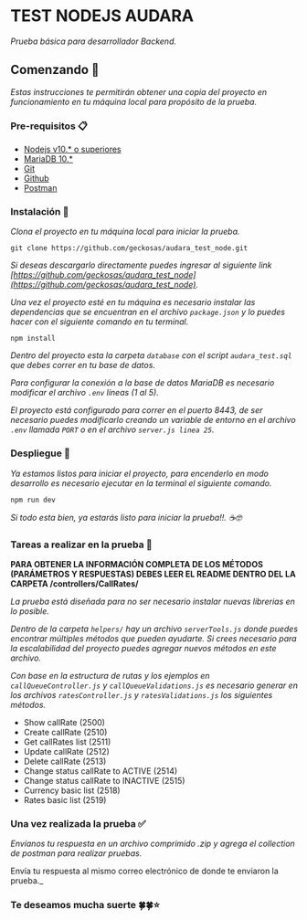 # TEST NODEJS AUDARA

_Prueba básica para desarrollador Backend._


## Comenzando 🚀

_Estas instrucciones te permitirán obtener una copia del proyecto en funcionamiento en tu máquina local para propósito de la prueba._


### Pre-requisitos 📋

* [Nodejs v10.* o superiores](https://nodejs.org/es/)
* [MariaDB 10.*](https://mariadb.org/)
* [Git](https://git-scm.com/)
* [Github](https://github.com/)
* [Postman](https://www.postman.com/)



### Instalación 🔧

_Clona el proyecto en tu máquina local para iniciar la prueba._

```
git clone https://github.com/geckosas/audara_test_node.git
```

_Si deseas descargarlo directamente puedes ingresar al siguiente link [https://github.com/geckosas/audara_test_node](https://github.com/geckosas/audara_test_node)._

_Una vez el proyecto esté en tu máquina es necesario instalar las dependencias que se encuentran en el archivo ``package.json`` y lo puedes hacer con el siguiente comando en tu terminal._

```
npm install
```

_Dentro del proyecto esta la carpeta `` database `` con el script `` audara_test.sql `` que debes correr en tu base de datos._

_Para configurar la conexión a la base de datos MariaDB es necesario modificar el archivo `` .env `` líneas (1 al 5)._

_El proyecto está configurado para correr en el puerto 8443, de ser necesario puedes modificarlo creando un variable de entorno en el archivo `` .env `` llamada `` PORT `` o en el archivo `` server.js linea 25 ``._

### Despliegue 🛫

_Ya estamos listos para iniciar el proyecto, para encenderlo en modo desarrollo es necesario ejecutar en la terminal el siguiente comando._

```
npm run dev
```

_Si todo esta bien, ya estarás listo para iniciar la prueba!!. ☕🤓_



### Tareas a realizar en la prueba 📄

__PARA OBTENER LA INFORMACIÓN COMPLETA DE LOS MÉTODOS (PARÁMETROS Y RESPUESTAS) DEBES LEER EL README DENTRO DEL LA CARPETA /controllers/CallRates/__

_La prueba está diseñada para no ser necesario instalar nuevas librerias en lo posible._

_Dentro de la carpeta `` helpers/ `` hay un archivo `` serverTools.js `` donde puedes encontrar múltiples métodos que pueden ayudarte. Si crees necesario para la escalabilidad del proyecto puedes agregar nuevos métodos en este archivo._

_Con base en la estructura de rutas y los ejemplos en `` callQueueController.js ``  y `` callQueueValidations.js `` es necesario generar en los archivos `` ratesController.js `` y `` ratesValidations.js `` los siguientes métodos._

*  Show callRate (2500)
*  Create callRate (2510)
*  Get callRates list (2511)
*  Update callRate (2512)
*  Delete callRate (2513)
*  Change status callRate to ACTIVE (2514)
*  Change status callRate to INACTIVE (2515)
*  Currency basic list (2518)
*  Rates basic list (2519)

### Una vez realizada la prueba ✅

_Envíanos tu respuesta en un archivo comprimido .zip y agrega el collection de postman para realizar pruebas._

Envía tu respuesta al mismo correo electrónico de donde te enviaron la prueba._


### Te deseamos mucha suerte 🍀🍀⭐
